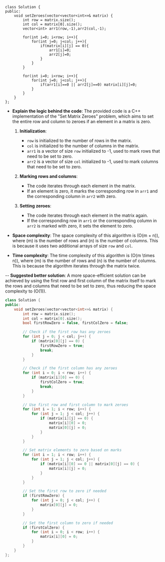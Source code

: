 ```textmate
class Solution {
public:
    void setZeroes(vector<vector<int>>& matrix) {
        int row = matrix.size();
        int col = matrix[0].size();
        vector<int> arr1(row,-1),arr2(col,-1);

        for(int i=0; i<row; i++){
            for(int j=0; j<col; j++){
                if(matrix[i][j] == 0){
                    arr1[i]=0;
                    arr2[j]=0;
                }
            }
        }

        for(int i=0; i<row; i++){
            for(int j=0; j<col; j++){
                if(arr1[i]==0 || arr2[j]==0) matrix[i][j]=0;
            }
        }
    }
};
```

- **Explain the logic behind the code**:
  The provided code is a C++ implementation of the "Set Matrix Zeroes" problem, which aims to set the entire row and column to zeroes if an element in a matrix is zero.

  1. **Initialization**:
     - `row` is initialized to the number of rows in the matrix.
     - `col` is initialized to the number of columns in the matrix.
     - `arr1` is a vector of size `row` initialized to -1, used to mark rows that need to be set to zero.
     - `arr2` is a vector of size `col` initialized to -1, used to mark columns that need to be set to zero.

  2. **Marking rows and columns**:
     - The code iterates through each element in the matrix.
     - If an element is zero, it marks the corresponding row in `arr1` and the corresponding column in `arr2` with zero.

  3. **Setting zeroes**:
     - The code iterates through each element in the matrix again.
     - If the corresponding row in `arr1` or the corresponding column in `arr2` is marked with zero, it sets the element to zero.

- **Space complexity**:
  The space complexity of this algorithm is \(O(m + n)\), where \(m\) is the number of rows and \(n\) is the number of columns. This is because it uses two additional arrays of size `row` and `col`.

- **Time complexity**:
  The time complexity of this algorithm is \(O(m \times n)\), where \(m\) is the number of rows and \(n\) is the number of columns. This is because the algorithm iterates through the matrix twice.

-- **Suggested better solution**:
  A more space-efficient solution can be achieved by using the first row and first column of the matrix itself to mark the rows and columns that need to be set to zero, thus reducing the space complexity to \(O(1)\).

```cpp
class Solution {
public:
    void setZeroes(vector<vector<int>>& matrix) {
        int row = matrix.size();
        int col = matrix[0].size();
        bool firstRowZero = false, firstColZero = false;

        // Check if the first row has any zeroes
        for (int j = 0; j < col; j++) {
            if (matrix[0][j] == 0) {
                firstRowZero = true;
                break;
            }
        }

        // Check if the first column has any zeroes
        for (int i = 0; i < row; i++) {
            if (matrix[i][0] == 0) {
                firstColZero = true;
                break;
            }
        }

        // Use first row and first column to mark zeroes
        for (int i = 1; i < row; i++) {
            for (int j = 1; j < col; j++) {
                if (matrix[i][j] == 0) {
                    matrix[i][0] = 0;
                    matrix[0][j] = 0;
                }
            }
        }

        // Set matrix elements to zero based on marks
        for (int i = 1; i < row; i++) {
            for (int j = 1; j < col; j++) {
                if (matrix[i][0] == 0 || matrix[0][j] == 0) {
                    matrix[i][j] = 0;
                }
            }
        }

        // Set the first row to zero if needed
        if (firstRowZero) {
            for (int j = 0; j < col; j++) {
                matrix[0][j] = 0;
            }
        }

        // Set the first column to zero if needed
        if (firstColZero) {
            for (int i = 0; i < row; i++) {
                matrix[i][0] = 0;
            }
        }
    }
};
```